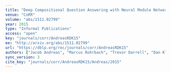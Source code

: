 ```yaml
---
title: "Deep Compositional Question Answering with Neural Module Networks."
venue: "CoRR"
volume: "abs/1511.02799"
year: 2015
type: "Informal Publications"
access: "open"
key: "journals/corr/AndreasRDK15"
ee: "http://arxiv.org/abs/1511.02799"
url: "https://dblp.org/rec/journals/corr/AndreasRDK15"
authors: ["Jacob Andreas", "Marcus Rohrbach", "Trevor Darrell", "Dan Klein"]
sync_version: 3
cite_key: "journals/corr/AndreasRDK15/Andreas/2015"
---
```

